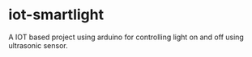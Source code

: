 # iot-smartlight
A IOT based project using arduino for controlling light on and off using ultrasonic sensor.
